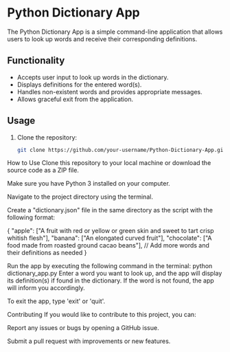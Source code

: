 # Python Dictionary App

The Python Dictionary App is a simple command-line application that allows users to look up words and receive their corresponding definitions.

## Functionality

- Accepts user input to look up words in the dictionary.
- Displays definitions for the entered word(s).
- Handles non-existent words and provides appropriate messages.
- Allows graceful exit from the application.

## Usage

1. Clone the repository:

   ```bash
   git clone https://github.com/your-username/Python-Dictionary-App.git

How to Use
Clone this repository to your local machine or download the source code as a ZIP file.

Make sure you have Python 3 installed on your computer.

Navigate to the project directory using the terminal.

Create a "dictionary.json" file in the same directory as the script with the following format:

{
    "apple": ["A fruit with red or yellow or green skin and sweet to tart crisp whitish flesh"],
    "banana": ["An elongated curved fruit"],
    "chocolate": ["A food made from roasted ground cacao beans"],
    // Add more words and their definitions as needed
}

Run the app by executing the following command in the terminal:
    python dictionary_app.py
Enter a word you want to look up, and the app will display its definition(s) if found in the dictionary. If the word is not found, the app will inform you accordingly.

To exit the app, type 'exit' or 'quit'.

Contributing
If you would like to contribute to this project, you can:

Report any issues or bugs by opening a GitHub issue.

Submit a pull request with improvements or new features.